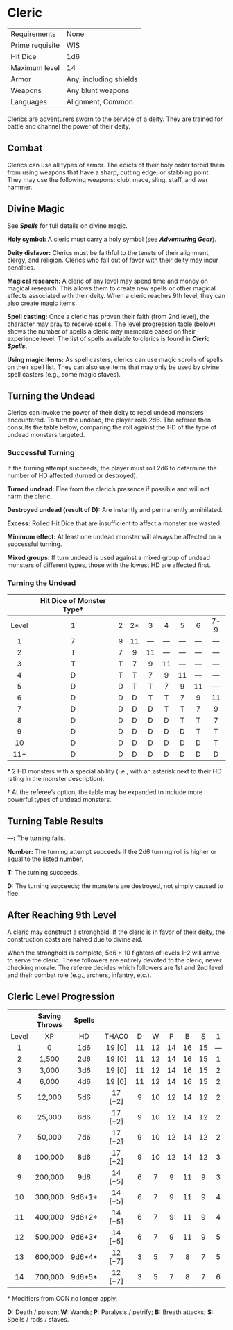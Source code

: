 # Cleric

|                 |                        |
| --------------- | ---------------------- |
| Requirements    | None                   |
| Prime requisite | WIS                    |
| Hit Dice        | 1d6                    |
| Maximum level   | 14                     |
| Armor          | Any, including shields |
| Weapons         | Any blunt weapons      |
| Languages       | Alignment, Common      |


Clerics are adventurers sworn to the service of a deity. They are trained for battle and channel the power of their deity.

## Combat

Clerics can use all types of armor. The edicts of their holy order forbid them from using weapons that have a sharp, cutting edge, or stabbing point. They may use the following weapons: club, mace, sling, staff, and war hammer.

## Divine Magic

See ***Spells*** for full details on divine magic.

**Holy symbol:** A cleric must carry a holy symbol (see ***Adventuring Gear***).

**Deity disfavor:** Clerics must be faithful to the tenets of their alignment, clergy, and religion. Clerics who fall out of favor with their deity may incur penalties.

**Magical research:** A cleric of any level may spend time and money on magical research. This allows them to create new spells or other magical effects associated with their deity. When a cleric reaches 9th level, they can also create magic items.

**Spell casting:** Once a cleric has proven their faith (from 2nd level), the character may pray to receive spells. The level progression table (below) shows the number of spells a cleric may memorize based on their experience level. The list of spells available to clerics is found in ***Cleric Spells***.

**Using magic items:** As spell casters, clerics can use magic scrolls of spells on their spell list. They can also use items that may only be used by divine spell casters (e.g., some magic staves).

## Turning the Undead

Clerics can invoke the power of their deity to repel undead monsters encountered. To turn the undead, the player rolls 2d6. The referee then consults the table below, comparing the roll against the HD of the type of undead monsters targeted.

### Successful Turning

If the turning attempt succeeds, the player must roll 2d6 to determine the number of HD affected (turned or destroyed).

**Turned undead:** Flee from the cleric’s presence if possible and will not harm the cleric.

**Destroyed undead (result of D):** Are instantly and permanently annihilated.

**Excess:** Rolled Hit Dice that are insufficient to affect a monster are wasted.

**Minimum effect:** At least one undead monster will always be affected on a successful turning.

**Mixed groups:** If turn undead is used against a mixed group of undead monsters of different types, those with the lowest HD are affected first.

### Turning the Undead

|       | Hit Dice of Monster Type† |      |      |      |      |      |      |      |
| :---: | :-----------------------: | :--: | :--: | :--: | :--: | :--: | :--: | :--: |
| Level |             1             |  2   |  2*  |  3   |  4   |  5   |  6   | 7-9  |
|   1   |             7             |  9   |  11  |  —   |  —   |  —   |  —   |  —   |
|   2   |             T             |  7   |  9   |  11  |  —   |  —   |  —   |  —   |
|   3   |             T             |  T   |  7   |  9   |  11  |  —   |  —   |  —   |
|   4   |             D             |  T   |  T   |  7   |  9   |  11  |  —   |  —   |
|   5   |             D             |  D   |  T   |  T   |  7   |  9   |  11  |  —   |
|   6   |             D             |  D   |  D   |  T   |  T   |  7   |  9   |  11  |
|   7   |             D             |  D   |  D   |  D   |  T   |  T   |  7   |  9   |
|   8   |             D             |  D   |  D   |  D   |  D   |  T   |  T   |  7   |
|   9   |             D             |  D   |  D   |  D   |  D   |  D   |  T   |  T   |
|  10   |             D             |  D   |  D   |  D   |  D   |  D   |  D   |  T   |
|  11+  |             D             |  D   |  D   |  D   |  D   |  D   |  D   |  D   |

\* 2 HD monsters with a special ability (i.e., with an asterisk next to their HD rating in the monster description).

† At the referee’s option, the table may be expanded to include more powerful types of undead monsters.

## Turning Table Results

**—:** The turning fails.

**Number:** The turning attempt succeeds if the 2d6 turning roll is higher or equal to the listed number.

**T:** The turning succeeds.

**D:** The turning succeeds; the monsters are destroyed, not simply caused to flee.

## After Reaching 9th Level

A cleric may construct a stronghold. If the cleric is in favor of their deity, the construction costs are halved due to divine aid.

When the stronghold is complete, 5d6 × 10 fighters of levels 1–2 will arrive to serve the cleric. These followers are entirely devoted to the cleric, never checking morale. The referee decides which followers are 1st and 2nd level and their combat role (e.g., archers, infantry, etc.).

## Cleric Level Progression

|       | Saving Throws | Spells |         |      |      |      |      |      |      |      |      |      |      |
| :---: | :-----------: | :----: | :-----: | :--: | :--: | :--: | :--: | :--: | :--: | :--: | :--: | :--: | :--: |
| Level |      XP       |   HD   |  THAC0  |  D   |  W   |  P   |  B   |  S   |  1   |  2   |  3   |  4   |  5   |
|   1   |       0       |  1d6   | 19 [0]  |  11  |  12  |  14  |  16  |  15  |  —   |  —   |  —   |  —   |  —   |
|   2   |     1,500     |  2d6   | 19 [0]  |  11  |  12  |  14  |  16  |  15  |  1   |  —   |  —   |  —   |  —   |
|   3   |     3,000     |  3d6   | 19 [0]  |  11  |  12  |  14  |  16  |  15  |  2   |  —   |  —   |  —   |  —   |
|   4   |     6,000     |  4d6   | 19 [0]  |  11  |  12  |  14  |  16  |  15  |  2   |  1   |  —   |  —   |  —   |
|   5   |    12,000     |  5d6   | 17 [+2] |  9   |  10  |  12  |  14  |  12  |  2   |  2   |  —   |  —   |  —   |
|   6   |    25,000     |  6d6   | 17 [+2] |  9   |  10  |  12  |  14  |  12  |  2   |  2   |  1   |  1   |  —   |
|   7   |    50,000     |  7d6   | 17 [+2] |  9   |  10  |  12  |  14  |  12  |  2   |  2   |  2   |  1   |  1   |
|   8   |    100,000    |  8d6   | 17 [+2] |  9   |  10  |  12  |  14  |  12  |  3   |  3   |  2   |  2   |  1   |
|   9   |    200,000    |  9d6   | 14 [+5] |  6   |  7   |  9   |  11  |  9   |  3   |  3   |  3   |  2   |  2   |
|  10   |    300,000    | 9d6+1* | 14 [+5] |  6   |  7   |  9   |  11  |  9   |  4   |  4   |  3   |  3   |  2   |
|  11   |    400,000    | 9d6+2* | 14 [+5] |  6   |  7   |  9   |  11  |  9   |  4   |  4   |  4   |  3   |  3   |
|  12   |    500,000    | 9d6+3* | 14 [+5] |  6   |  7   |  9   |  11  |  9   |  5   |  5   |  4   |  4   |  3   |
|  13   |    600,000    | 9d6+4* | 12 [+7] |  3   |  5   |  7   |  8   |  7   |  5   |  5   |  5   |  4   |  4   |
|  14   |    700,000    | 9d6+5* | 12 [+7] |  3   |  5   |  7   |  8   |  7   |  6   |  5   |  5   |  5   |  4   |

\* Modifiers from CON no longer apply.

**D:** Death / poison; **W:** Wands; **P:** Paralysis / petrify; **B:** Breath attacks; **S:** Spells / rods / staves.